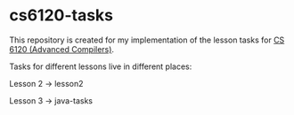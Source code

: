 # cs6120-tasks
 
This repository is created for my implementation of the lesson tasks for [CS 6120 (Advanced Compilers)](https://www.cs.cornell.edu/courses/cs6120/2023fa/).

Tasks for different lessons live in different places:

Lesson 2 -> lesson2 

Lesson 3 -> java-tasks
